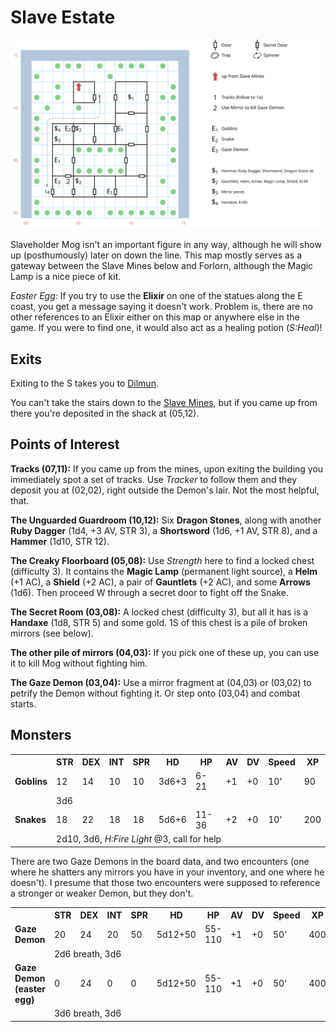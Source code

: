 # Slave Estate

![map](slave-estate.svg)

Slaveholder Mog isn't an important figure in any way, although he will show up (posthumously) later on down the line. This map mostly serves as a gateway between the Slave Mines below and Forlorn, although the Magic Lamp is a nice piece of kit.

*Easter Egg:* If you try to use the **Elixir** on one of the statues along the E coast, you get a message saying it doesn't work. Problem is, there are no other references to an Elixir either on this map or anywhere else in the game. If you were to find one, it would also act as a healing potion (*S:Heal*)!

## Exits

Exiting to the S takes you to [Dilmun](dilmun.md).

You can't take the stairs down to the [Slave Mines](slave-mines.md), but if you came up from there you're deposited in the shack at (05,12).

## Points of Interest

**Tracks (07,11):** If you came up from the mines, upon exiting the building you immediately spot a set of tracks. Use *Tracker* to follow them and they deposit you at (02,02), right outside the Demon's lair. Not the most helpful, that.

**The Unguarded Guardroom (10,12):** Six **Dragon Stones**, along with another **Ruby Dagger** (1d4, +3 AV, STR 3), a **Shortsword** (1d6, +1 AV, STR 8), and a **Hammer** (1d10, STR 12).

**The Creaky Floorboard (05,08):** Use *Strength* here to find a locked chest (difficulty 3). It contains the **Magic Lamp** (permanent light source), a **Helm** (+1 AC), a **Shield** (+2 AC), a pair of **Gauntlets** (+2 AC), and some **Arrows** (1d6). Then proceed W through a secret door to fight off the Snake.

**The Secret Room (03,08):** A locked chest (difficulty 3), but all it has is a **Handaxe** (1d8, STR 5) and some gold. 1S of this chest is a pile of broken mirrors (see below).

**The other pile of mirrors (04,03):** If you pick one of these up, you can use it to kill Mog without fighting him.

**The Gaze Demon (03,04):** Use a mirror fragment at (04,03) or (03,02) to petrify the Demon without fighting it. Or step onto (03,04) and combat starts.

## Monsters

<table>
  <tr>
    <th></th>
    <th>STR</th>
    <th>DEX</th>
    <th>INT</th>
    <th>SPR</th>
    <th>HD</th>
    <th>HP</th>
    <th>AV</th>
    <th>DV</th>
    <th>Speed</th>
    <th>XP</th>
  </tr>
  <tr>
    <td><b>Goblins</b></td>
    <td>12</td>
    <td>14</td>
    <td>10</td>
    <td>10</td>
    <td>3d6+3</td>
    <td>6-21</td>
    <td>+1</td>
    <td>+0</td>
    <td>10'</td>
    <td>90</td>
  </tr><tr>
    <td></td>
    <td colspan="10">3d6</td>
  </tr>
  <tr>
    <td><b>Snakes</b></td>
    <td>18</td>
    <td>22</td>
    <td>18</td>
    <td>18</td>
    <td>5d6+6</td>
    <td>11-36</td>
    <td>+2</td>
    <td>+0</td>
    <td>10'</td>
    <td>200</td>
  </tr><tr>
    <td></td>
    <td colspan="10">2d10, 3d6, <i>H:Fire Light</i> @3, call for help</td>
  </tr>
</table>

There are two Gaze Demons in the board data, and two encounters (one where he shatters any mirrors you have in your inventory, and one where he doesn't). I presume that those two encounters were supposed to reference a stronger or weaker Demon, but they don't.

<table>
  <tr>
    <th></th>
    <th>STR</th>
    <th>DEX</th>
    <th>INT</th>
    <th>SPR</th>
    <th>HD</th>
    <th>HP</th>
    <th>AV</th>
    <th>DV</th>
    <th>Speed</th>
    <th>XP</th>
  </tr>
  <tr>
    <td><b>Gaze Demon</b></td>
    <td>20</td>
    <td>24</td>
    <td>20</td>
    <td>50</td>
    <td>5d12+50</td>
    <td>55-110</td>
    <td>+1</td>
    <td>+0</td>
    <td>50'</td>
    <td>400</td>
  </tr><tr>
    <td></td>
    <td colspan="10">2d6 breath, 3d6</td>
  </tr>
  <tr>
    <td><b>Gaze Demon<br/>(easter egg)</b></td>
    <td>0</td>
    <td>24</td>
    <td>0</td>
    <td>0</td>
    <td>5d12+50</td>
    <td>55-110</td>
    <td>+1</td>
    <td>+0</td>
    <td>50'</td>
    <td>400</td>
  </tr><tr>
    <td></td>
    <td colspan="10">3d6 breath, 3d6</td>
  </tr>
</table>

